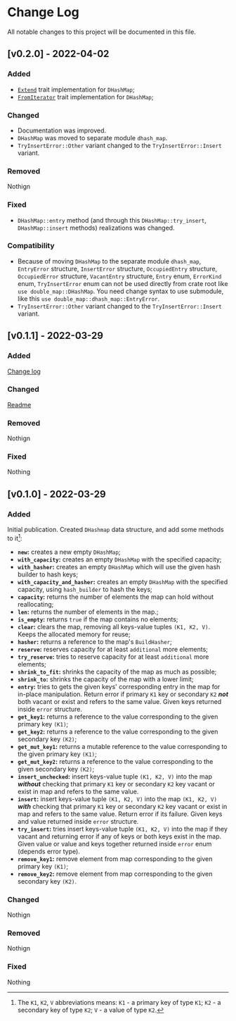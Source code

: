 # Change Log

All notable changes to this project will be documented in this file.

## [v0.2.0] - 2022-04-02

### Added

- [`Extend`](https://doc.rust-lang.org/core/iter/trait.Extend.html) trait implementation for `DHashMap`;
- [`FromIterator`](https://doc.rust-lang.org/core/iter/trait.FromIterator.html) trait implementation for `DHashMap`;

### Changed

- Documentation was improved.
- `DHashMap` was moved to separate module `dhash_map`.
- `TryInsertError::Other` variant changed to the `TryInsertError::Insert` variant.

### Removed

Nothign

### Fixed

- `DHashMap::entry` method (and through this `DHashMap::try_insert`, `DHashMap::insert` methods) realizations
was changed.

### Compatibility

- Because of moving `DHashMap` to the separate module `dhash_map`, `EntryError` structure, `InsertError` structure,
`OccupiedEntry` structure, `OccupiedError` structure, `VacantEntry` structure, `Entry` enum,
`ErrorKind` enum, `TryInsertError` enum can not be used directly from crate root like `use double_map::DHashMap`.
You need change syntax to use submodule, like this `use double_map::dhash_map::EntryError`.
- `TryInsertError::Other` variant changed to the `TryInsertError::Insert` variant.

## [v0.1.1] - 2022-03-29

### Added

[Change log](CHANGELOG.md)

### Changed

[Readme](README.md)

### Removed

Nothign

### Fixed

Nothing


## [v0.1.0] - 2022-03-29

### Added

Initial publication. Created `DHashmap` data structure, and add some methods to it[^1]:
- **`new`:** creates a new empty `DHashMap`;
- **`with_capacity`:** creates an empty `DHashMap` with the specified capacity;
- **`with_hasher`:** creates an empty `DHashMap` which will use the given hash builder to hash keys;
- **`with_capacity_and_hasher`:** creates an empty `DHashMap` with the specified capacity, using `hash_builder` to hash the keys;
- **`capacity`:** returns the number of elements the map can hold without reallocating;
- **`len`:** returns the number of elements in the map.;
- **`is_empty`:** returns `true` if the map contains no elements;
- **`clear`:** clears the map, removing all keys-value tuples `(K1, K2, V)`. Keeps the allocated memory for reuse;
- **`hasher`:** returns a reference to the map's `BuildHasher`;
- **`reserve`:** reserves capacity for at least `additional` more elements;
- **`try_reserve`:**  tries to reserve capacity for at least `additional` more elements;
- **`shrink_to_fit`:** shrinks the capacity of the map as much as possible;
- **`shrink_to`:** shrinks the capacity of the map with a lower limit;
- **`entry`:** tries to gets the given keys' corresponding entry in the map for in-place manipulation. Return error if primary `K1` key or secondary `K2` ***not*** both vacant or exist and refers to the same value. Given keys returned inside `error` structure.
- **`get_key1`:** returns a reference to the value corresponding to the given primary key `(K1)`;
- **`get_key2`:** returns a reference to the value corresponding to the given secondary key `(K2)`;
- **`get_mut_key1`:** returns a mutable reference to the value corresponding to the given primary key `(K1)`;
- **`get_mut_key2`:** returns a reference to the value corresponding to the given secondary key `(K2)`;
- **`insert_unchecked`:** insert keys-value tuple `(K1, K2, V)` into the map ***without*** checking that primary `K1` key or secondary `K2` key vacant or exist in map and refers to the same value.
- **`insert`:** insert keys-value tuple `(K1, K2, V)` into the map `(K1, K2, V)` ***with*** checking that primary `K1` key or secondary `K2` key vacant or exist in map and refers to the same value. Return error if its failure. Given keys and value returned inside `error` structure.
- **`try_insert`:** tries insert keys-value tuple `(K1, K2, V)` into the map if they vacant and returning error if any of keys or both keys exist in the map. Given value or value and keys together returned inside `error` enum (depends error type).
- **`remove_key1`:** remove element from map corresponding to the given primary key `(K1)`;
- **`remove_key2`:** remove element from map corresponding to the given secondary key `(K2)`.
[^1]: The `K1`, `K2`, `V` abbreviations means: `K1` - a primary key of type `K1`; `K2` - a secondary key of type `K2`; `V` - a value of type `K2`.

### Changed

Nothign

### Removed

Nothign

### Fixed

Nothing
